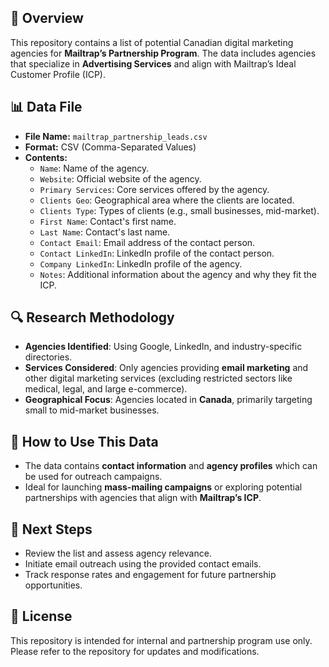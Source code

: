 ## 📌 Overview
This repository contains a list of potential Canadian digital marketing agencies for **Mailtrap’s Partnership Program**. The data includes agencies that specialize in **Advertising Services** and align with Mailtrap’s Ideal Customer Profile (ICP).

## 📊 Data File
- **File Name:** `mailtrap_partnership_leads.csv`
- **Format:** CSV (Comma-Separated Values)
- **Contents:**
  - `Name`: Name of the agency.
  - `Website`: Official website of the agency.
  - `Primary Services`: Core services offered by the agency.
  - `Clients Geo`: Geographical area where the clients are located.
  - `Clients Type`: Types of clients (e.g., small businesses, mid-market).
  - `First Name`: Contact's first name.
  - `Last Name`: Contact's last name.
  - `Contact Email`: Email address of the contact person.
  - `Contact LinkedIn`: LinkedIn profile of the contact person.
  - `Company LinkedIn`: LinkedIn profile of the agency.
  - `Notes`: Additional information about the agency and why they fit the ICP.

## 🔍 Research Methodology
- **Agencies Identified**: Using Google, LinkedIn, and industry-specific directories.
- **Services Considered**: Only agencies providing **email marketing** and other digital marketing services (excluding restricted sectors like medical, legal, and large e-commerce).
- **Geographical Focus**: Agencies located in **Canada**, primarily targeting small to mid-market businesses.

## 📩 How to Use This Data
- The data contains **contact information** and **agency profiles** which can be used for outreach campaigns.
- Ideal for launching **mass-mailing campaigns** or exploring potential partnerships with agencies that align with **Mailtrap’s ICP**.

## 🚀 Next Steps
- Review the list and assess agency relevance.
- Initiate email outreach using the provided contact emails.
- Track response rates and engagement for future partnership opportunities.

## 📜 License
This repository is intended for internal and partnership program use only. Please refer to the repository for updates and modifications.
